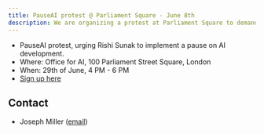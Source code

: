 ```yaml
---
title: PauseAI protest @ Parliament Square - June 8th
description: We are organizing a protest at Parliament Square to demand a summit to pause AI development.
---
```


- PauseAI protest, urging Rishi Sunak to implement a pause on AI development.
- Where: Office for AI, 100 Parliament Street Square, London
- When: 29th of June, 4 PM - 6 PM
- [Sign up here](https://forms.gle/t1FvzqaEBmZuBuXS7)

## Contact

- Joseph Miller ([email](mailto:josephmiller101@gmail.com))
